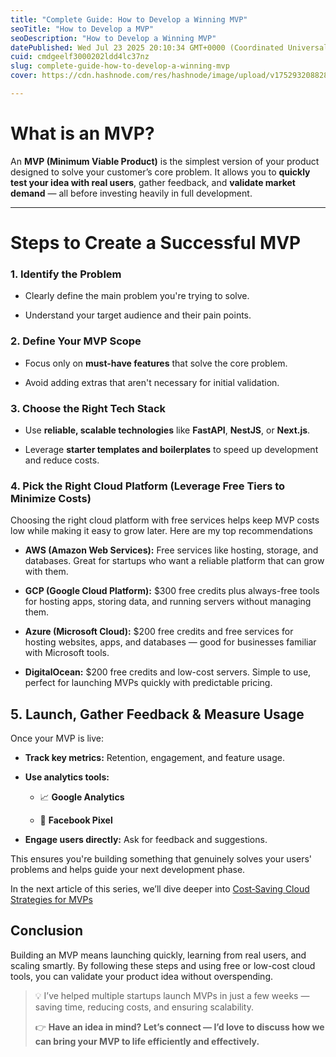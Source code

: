 ```yaml
---
title: "Complete Guide: How to Develop a Winning MVP"
seoTitle: "How to Develop a MVP"
seoDescription: "How to Develop a Winning MVP"
datePublished: Wed Jul 23 2025 20:10:34 GMT+0000 (Coordinated Universal Time)
cuid: cmdgeelf3000202ldd4lc37nz
slug: complete-guide-how-to-develop-a-winning-mvp
cover: https://cdn.hashnode.com/res/hashnode/image/upload/v1752932088281/b857ad65-baa6-4784-9947-2e624ea4e87e.png

---
```


# **What is an MVP?**

An **MVP (Minimum Viable Product)** is the simplest version of your product designed to solve your customer’s core problem. It allows you to **quickly test your idea with real users**, gather feedback, and **validate market demand** — all before investing heavily in full development.

---

# **Steps to Create a Successful MVP**

### **1\. Identify the Problem**

* Clearly define the main problem you're trying to solve.
    
* Understand your target audience and their pain points.
    

### **2\. Define Your MVP Scope**

* Focus only on **must-have features** that solve the core problem.
    
* Avoid adding extras that aren't necessary for initial validation.
    

### **3\. Choose the Right Tech Stack**

* Use **reliable, scalable technologies** like **FastAPI**, **NestJS**, or **Next.js**.
    
* Leverage **starter templates and boilerplates** to speed up development and reduce costs.
    

### **4\. Pick the Right Cloud Platform (Leverage Free Tiers to Minimize Costs)**

Choosing the right cloud platform with free services helps keep MVP costs low while making it easy to grow later. Here are my top recommendations

* **AWS (Amazon Web Services):** Free services like hosting, storage, and databases. Great for startups who want a reliable platform that can grow with them.
    
* **GCP (Google Cloud Platform):** $300 free credits plus always-free tools for hosting apps, storing data, and running servers without managing them.
    
* **Azure (Microsoft Cloud):** $200 free credits and free services for hosting websites, apps, and databases — good for businesses familiar with Microsoft tools.
    
* **DigitalOcean:** $200 free credits and low-cost servers. Simple to use, perfect for launching MVPs quickly with predictable pricing.
    

## **5\. Launch, Gather Feedback & Measure Usage**

Once your MVP is live:

* **Track key metrics:** Retention, engagement, and feature usage.
    
* **Use analytics tools:**
    
    * 📈 **Google Analytics**
        
    * 🎯 **Facebook Pixel**
        
* **Engage users directly:** Ask for feedback and suggestions.
    

This ensures you're building something that genuinely solves your users' problems and helps guide your next development phase.

In the next article of this series, we’ll dive deeper into [Cost‑Saving Cloud Strategies for MVPs](https://iamhabibqureshi.com/cost-effective-cloud-solutions-to-build-your-mvp)

## **Conclusion**

Building an MVP means launching quickly, learning from real users, and scaling smartly. By following these steps and using free or low-cost cloud tools, you can validate your product idea without overspending.

> 💡 I’ve helped multiple startups launch MVPs in just a few weeks — saving time, reducing costs, and ensuring scalability.
> 
> 👉 **Have an idea in mind? Let’s connect — I’d love to discuss how we can bring your MVP to life efficiently and effectively.**